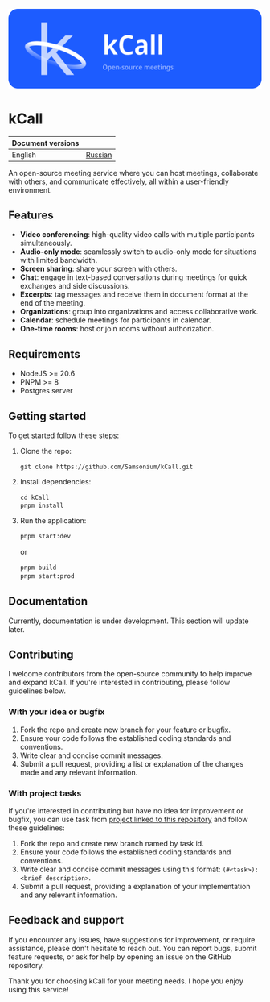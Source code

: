 ![Logo](./docs/gh.png)

# kCall

| Document versions |                                |
|-------------------|--------------------------------|
| English           | [Russian](./docs/README_RU.md) |

An open-source meeting service where you can host meetings, collaborate with others, and communicate
effectively, all within a user-friendly environment.

## Features
- **Video conferencing**: high-quality video calls with multiple participants simultaneously.
- **Audio-only mode**: seamlessly switch to audio-only mode for situations with limited bandwidth.
- **Screen sharing**: share your screen with others.
- **Chat**: engage in text-based conversations during meetings for quick exchanges and side discussions.
- **Excerpts**: tag messages and receive them in document format at the end of the meeting.
- **Organizations**: group into organizations and access collaborative work.
- **Calendar**: schedule meetings for participants in calendar.
- **One-time rooms**: host or join rooms without authorization.

## Requirements
- NodeJS >= 20.6
- PNPM >= 8
- Postgres server

## Getting started
To get started follow these steps:
1. Clone the repo:
   ```shell
   git clone https://github.com/Samsonium/kCall.git
   ```
2. Install dependencies:
   ```shell
   cd kCall
   pnpm install
   ```
3. Run the application:
   ```bash
   pnpm start:dev
   ```
   or
   ```bash
   pnpm build
   pnpm start:prod
   ```

## Documentation
Currently, documentation is under development. This section will update later.

## Contributing
I welcome contributors from the open-source community to help improve and expand kCall. If you're interested in
contributing, please follow guidelines below.

### With your idea or bugfix
1. Fork the repo and create new branch for your feature or bugfix.
2. Ensure your code follows the established coding standards and conventions.
3. Write clear and concise commit messages.
4. Submit a pull request, providing a list or explanation of the changes made and any relevant information.

### With project tasks
If you're interested in contributing but have no idea for improvement or bugfix, you can use task from
[project linked to this repository](https://github.com/users/Samsonium/projects/5) and follow these guidelines:

1. Fork the repo and create new branch named by task id.
2. Ensure your code follows the established coding standards and conventions.
3. Write clear and concise commit messages using this format: `(#<task>): <brief description>`.
4. Submit a pull request, providing a explanation of your implementation and any relevant information.

## Feedback and support
If you encounter any issues, have suggestions for improvement, or require assistance, please don't hesitate to
reach out. You can report bugs, submit feature requests, or ask for help by opening an issue on the GitHub repository.

Thank you for choosing kCall for your meeting needs. I hope you enjoy using this service!
